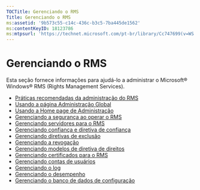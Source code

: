 ```yaml
---
TOCTitle: Gerenciando o RMS
Title: Gerenciando o RMS
ms:assetid: '9b573c55-c14c-436c-b3c5-7ba445de1562'
ms:contentKeyID: 18123786
ms:mtpsurl: 'https://technet.microsoft.com/pt-br/library/Cc747699(v=WS.10)'
---
```


Gerenciando o RMS
=================

Esta seção fornece informações para ajudá-lo a administrar o Microsoft® Windows® RMS (Rights Management Services).

-   [Práticas recomendadas da administração do RMS](https://technet.microsoft.com/385f8112-da00-417f-a2b8-42dc1e06b717)
-   [Usando a página Administração Global](https://technet.microsoft.com/57bbf402-2351-4dee-823c-27f4dd32447c)
-   [Usando a Home page de Administração](https://technet.microsoft.com/6c155977-bd0e-47d6-ac65-1746cddb505e)
-   [Gerenciando a segurança ao operar o RMS](https://technet.microsoft.com/62050812-de4f-4392-8d63-f2f89aa01ed4)
-   [Gerenciando servidores para o RMS](https://technet.microsoft.com/7dcd8edc-5d88-421c-b95a-142202d691f0)
-   [Gerenciando confiança e diretiva de confiança](https://technet.microsoft.com/1c96ee74-fd28-4511-be21-087e2b04c3ee)
-   [Gerenciando diretivas de exclusão](https://technet.microsoft.com/ee31e099-e095-4648-95da-0009fbeb48cb)
-   [Gerenciando a revogação](https://technet.microsoft.com/df732a7d-1fb0-4845-87ca-fab4bc5f98a0)
-   [Gerenciando modelos de diretiva de direitos](https://technet.microsoft.com/718286dc-3399-4556-96c9-ec3a33d31877)
-   [Gerenciando certificados para o RMS](https://technet.microsoft.com/ff11a03c-927a-48a7-a462-ffd2c3f684c2)
-   [Gerenciando contas de usuários](https://technet.microsoft.com/a4d90f3d-ba1b-40e0-b5c2-e0065cac962f)
-   [Gerenciando o log](https://technet.microsoft.com/8fccfc57-2135-494e-8e44-f6191bf5e4a0)
-   [Gerenciando o desempenho](https://technet.microsoft.com/72ff5946-12c4-410f-81e7-99aeb3ad623c)
-   [Gerenciando o banco de dados de configuração](https://technet.microsoft.com/21551ca0-d09e-48ee-a9b3-287ed4586db7)
